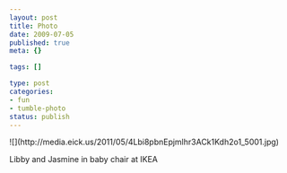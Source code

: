 ```yaml
--- 
layout: post
title: Photo
date: 2009-07-05
published: true
meta: {}

tags: []

type: post
categories: 
- fun
- tumble-photo
status: publish
---
```

<div class="figure">            ![](http://media.eick.us/2011/05/4Lbi8pbnEpjmlhr3ACk1Kdh2o1_5001.jpg)        </div>

Libby and Jasmine in baby chair at IKEA

